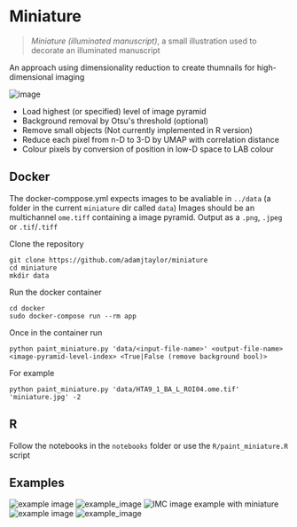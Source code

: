 # Miniature

> *Miniature (illuminated manuscript)*, a small illustration used to decorate an illuminated manuscript

An approach using dimensionality reduction to create thumnails for high-dimensional imaging

![image](https://user-images.githubusercontent.com/14945787/127029087-b0312bc3-299b-41ae-acf7-ffa226f81218.png)

- Load highest (or specified) level of image pyramid
- Background removal by Otsu's threshold (optional)
- Remove small objects (Not currently implemented in R version)
- Reduce each pixel from n-D to 3-D by UMAP with correlation distance 
- Colour pixels by conversion of position in low-D space to LAB colour

## Docker

The docker-comppose.yml expects images to be avaliable in `../data` (a folder in the current `miniature` dir called `data`)
Images should be an multichannel `ome.tiff` containing a image pyramid. 
Output as a `.png`, `.jpeg` or `.tif`/`.tiff`

Clone the repository
```
git clone https://github.com/adamjtaylor/miniature
cd miniature
mkdir data
```
Run the docker container
```
cd docker
sudo docker-compose run --rm app
```

Once in the container run
```
python paint_miniature.py 'data/<input-file-name>' <output-file-name> <image-pyramid-level-index> <True|False (remove background bool)>
```

For example
```
python paint_miniature.py 'data/HTA9_1_BA_L_ROI04.ome.tif' 'miniature.jpg' -2
````

## R
Follow the notebooks in the `notebooks` folder or use the `R/paint_miniature.R` script

## Examples

![example image](https://github.com/adamjtaylor/miniature/blob/main/outputs/miniature.jpg?raw=true)
![example_image](https://github.com/adamjtaylor/miniature/blob/main/outputs/miniatur-_L2-crc20.png?raw=true)
![IMC image example with miniature](https://github.com/adamjtaylor/miniature/blob/main/outputs/HT060P1_REMAIN_ROI_04-miniature.png?s=100)
![example image](https://github.com/adamjtaylor/miniature/blob/main/outputs/HTA9_1_BA_M_ROI03-miniature.png?raw=true)
![example_image](https://github.com/adamjtaylor/miniature/blob/main/outputs/HTA9_1_POST_M_ROI02-miniature.png?raw=true)

